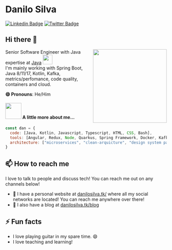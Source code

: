 # Danilo Silva

[![Linkedin Badge](https://img.shields.io/badge/-LinkedIn-blue?style=flat&logo=LinkedIn&logoColor=white)](https://www.linkedin.com/in/danilosilvap)
[![Twitter Badge](https://img.shields.io/badge/-Twitter-1ca0f1?style=flat&logo=Twitter&logoColor=white)](https://twitter.com/dansilva41)

## Hi there 👋
<img align='right' src="https://media.giphy.com/media/gh0RRgkTXedvF0pDc0/giphy.gif" width="230">

Senior Software Engineer with Java expertise at [Jaya](https://jaya.tech/) <img src="https://media.giphy.com/media/WUlplcMpOCEmTGBtBW/giphy.gif" width="30"> </br>
I'm mainly working with Spring Boot, Java 8/11/17, Kotlin, Kafka, metrics/perfomance, code quality, containers and cloud.

**😄 Pronouns**: He/Him

#### <img src="https://media.giphy.com/media/VgCDAzcKvsR6OM0uWg/giphy.gif" width="50"> A little more about me...  

```javascript
const dan = {
  code: [Java, Kotlin, Javascript, Typescript, HTML, CSS, Bash],
  tools: [Angular, Redux, Node, Quarkus, Spring Framework, Docker, Kafka, MongoDB, Maven, Gradle, Hibernate, JPA, Intellij IDEA, Web Storm],
  architecture: ["microservices", "clean-arquicture", "design system pattern"]
}
```

## 📫 How to reach me

I love to talk to people and discuss tech! You can reach me out on any channels below!

- 🔗 I have a personal website at [danilosilva.tk/](https://danilosilva.tk/) where all my social networks are located! You can reach me anywhere over there!
- 📝 I also have a blog at [danilosilva.tk/blog](https://danilosilva.tk/blog)

## ⚡ Fun facts

- I love playing guitar in my spare time. 😄</br>
- I love teaching and learning!
